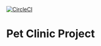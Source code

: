 [![CircleCI](https://circleci.com/gh/sanyukt2505/pet-clinic.svg?style=svg)](https://circleci.com/gh/sanyukt2505/pet-clinic)

# Pet Clinic Project

